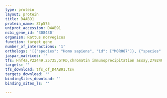 ```yaml
---
type: protein
layout: protein
title: D4AB91
protein_name: Zfp575
uniprot_accession: D4AB91
ncbi_gene_id: '308430'
organism: Rattus norvegicus
function: target gene
number_of_interactions: '1'
orthologs: '[{"species": "Homo sapiens", "id": ["M0R087"]}, {"species": "Mus musculus", "id": ["<a href=\"/protein/q3txz1\">Q3TXZ1</a>"]}]'
jaspar_matrices: ''
tfs: Hnf4a,P22449,25735,GTRD,chromatin immunoprecipitation assay,27924024%5Buid%5D,No
targets: ''
tfs_download: tfs_of_D4AB91.tsv
targets_download: ''
bindingSites_download: ''
binding_sites_ls: ''

---
```

